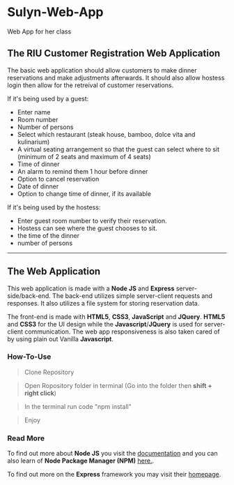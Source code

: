 # Sulyn-Web-App
Web App for her class

## The RIU Customer Registration Web Application

The basic web application should allow customers to make dinner reservations and make adjustments afterwards. It should also allow hostess login then allow for the retreival of customer reservations.

If it's being used by a guest:
-	Enter name 
-	Room number 
-	Number of persons 
-	Select which restaurant (steak house, 
	bamboo, dolce vita and kulinarium)
-	A virtual seating arrangement so that 
	the guest can select where to sit (minimum of 2 seats 
	and maximum of 4 seats)
-	Time of dinner
-	An alarm to remind them 1 hour before dinner 
-	Option to cancel reservation
-	Date of dinner
-	Option to change time of dinner, if its available 

If it's being used by the hostess:
-	Enter guest room number to verify their reservation.
-	Hostess can see where the guest chooses to sit.
-	the time of the dinner 
-	number of persons

---

## The Web Application

This web application is made with a **Node JS** and **Express** server-side/back-end. The back-end utilizes simple server-client requests and responses. It also utilizes a file system for storing reservation data.

The front-end is made with **HTML5**, **CSS3**, **JavaScript** and **JQuery**. **HTML5** and **CSS3** for the UI design while the **Javascript**/**JQuery** is used for server-client communication. The web app responsiveness is also taken cared of by using plain out Vanilla **Javascript**.

### How-To-Use

> Clone Repository

> Open Ropository folder in terminal (Go into the folder then **shift + right click**)

> In the terminal run code "npm install"

> Enjoy

### Read More

To find out more about **Node JS** you visit the [documentation](https://nodejs.org/en/docs/ "Node JS Documentation") and you can also learn of **Node Package Manager (NPM)** [here.](https://www.npmjs.com/ "NPM Home").

To find out more on the **Express** framework you may visit their [homepage](https://expressjs.com/ "Express JS Home").